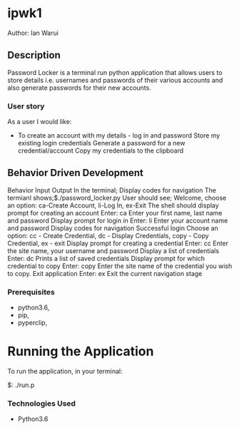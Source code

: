 # ipwk1
Author: Ian Warui

## Description
Password Locker is a terminal run python application that allows users to store details i.e. usernames and passwords of their various accounts and also generate passwords for their new accounts.

### User story
As a user I would like:

- To create an account with my details - log in and password Store my existing login credentials Generate a password for a new credential/account Copy my credentials to the clipboard

## Behavior Driven Development
Behavior	Input	Output
In the terminal; Display codes for navigation	The termianl shows;$./password_locker.py	User should see; Welcome, choose an option: ca-Create Account, li-Log In, ex-Exit
The shell should display prompt for creating an account	Enter: ca	Enter your first name, last name and password
Display prompt for login in	Enter: li	Enter your account name and password
Display codes for navigation	Successful login	Choose an option: cc - Create Credential, dc - Display Credentials, copy - Copy Credential, ex - exit
Display prompt for creating a credential	Enter: cc	Enter the site name, your username and password
Display a list of credentials	Enter: dc	Prints a list of saved credentials
Display prompt for which credential to copy	Enter: copy	Enter the site name of the credential you wish to copy.
Exit application	Enter: ex	Exit the current navigation stage

### Prerequisites
- python3.6, 
- pip, 
- pyperclip,

# Running the Application
To run the application, in your terminal:

$: ./run.p

### Technologies Used
- Python3.6
